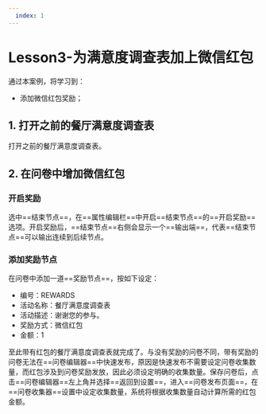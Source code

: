 ```yaml
---
  index: 1
---
```







# Lesson3-为满意度调查表加上微信红包

通过本案例，将学习到：

+ 添加微信红包奖励；

  

## 1. 打开之前的餐厅满意度调查表

打开之前的餐厅满意度调查表。

## 2. 在问卷中增加微信红包

### 开启奖励

选中==结束节点==，在==属性编辑栏==中开启==结束节点==的==开启奖励==选项。开启奖励后，==结束节点==右侧会显示一个==输出端==，代表==结束节点==可以输出连续到后续节点。

### 添加奖励节点

在问卷中添加一道==奖励节点==，按如下设定：

+ 编号：REWARDS
+ 活动名称：餐厅满意度调查表
+ 活动描述：谢谢您的参与。
+ 奖励方式：微信红包
+ 金额：1


至此带有红包的餐厅满意度调查表就完成了。与没有奖励的问卷不同，带有奖励的问卷无法在==问卷编辑器==中快速发布，原因是快速发布不需要设定问卷收集数量，而红包涉及到问卷奖励发放，因此必须设定明确的收集数量。保存问卷后，点击==问卷编辑器==左上角并选择==返回到设置==，进入==问卷发布页面==，在==问卷收集器==设置中设定收集数量，系统将根据收集数量自动计算所需的红包金额。

